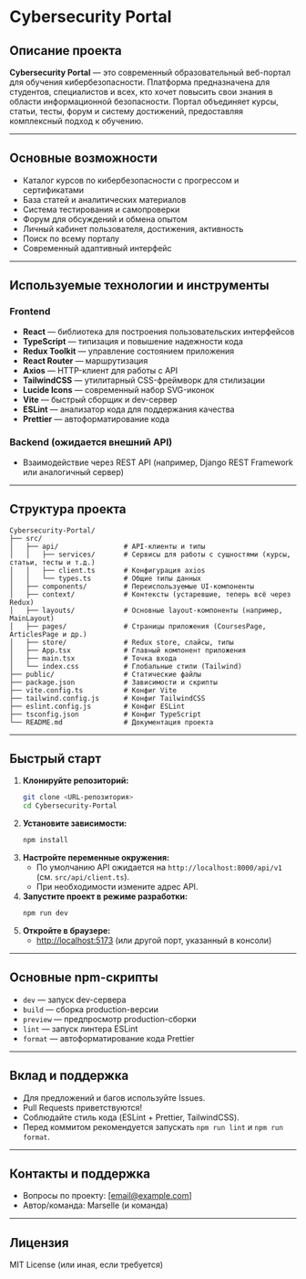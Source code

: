# Cybersecurity Portal

## Описание проекта

**Cybersecurity Portal** — это современный образовательный веб-портал для обучения кибербезопасности. Платформа предназначена для студентов, специалистов и всех, кто хочет повысить свои знания в области информационной безопасности. Портал объединяет курсы, статьи, тесты, форум и систему достижений, предоставляя комплексный подход к обучению.

---

## Основные возможности
- Каталог курсов по кибербезопасности с прогрессом и сертификатами
- База статей и аналитических материалов
- Система тестирования и самопроверки
- Форум для обсуждений и обмена опытом
- Личный кабинет пользователя, достижения, активность
- Поиск по всему порталу
- Современный адаптивный интерфейс

---

## Используемые технологии и инструменты

### Frontend
- **React** — библиотека для построения пользовательских интерфейсов
- **TypeScript** — типизация и повышение надежности кода
- **Redux Toolkit** — управление состоянием приложения
- **React Router** — маршрутизация
- **Axios** — HTTP-клиент для работы с API
- **TailwindCSS** — утилитарный CSS-фреймворк для стилизации
- **Lucide Icons** — современный набор SVG-иконок
- **Vite** — быстрый сборщик и dev-сервер
- **ESLint** — анализатор кода для поддержания качества
- **Prettier** — автоформатирование кода

### Backend (ожидается внешний API)
- Взаимодействие через REST API (например, Django REST Framework или аналогичный сервер)

---

## Структура проекта

```
Cybersecurity-Portal/
├── src/
│   ├── api/                # API-клиенты и типы
│   │   ├── services/       # Сервисы для работы с сущностями (курсы, статьи, тесты и т.д.)
│   │   ├── client.ts       # Конфигурация axios
│   │   └── types.ts        # Общие типы данных
│   ├── components/         # Переиспользуемые UI-компоненты
│   ├── context/            # Контексты (устаревшие, теперь всё через Redux)
│   ├── layouts/            # Основные layout-компоненты (например, MainLayout)
│   ├── pages/              # Страницы приложения (CoursesPage, ArticlesPage и др.)
│   ├── store/              # Redux store, слайсы, типы
│   ├── App.tsx             # Главный компонент приложения
│   ├── main.tsx            # Точка входа
│   └── index.css           # Глобальные стили (Tailwind)
├── public/                 # Статические файлы
├── package.json            # Зависимости и скрипты
├── vite.config.ts          # Конфиг Vite
├── tailwind.config.js      # Конфиг TailwindCSS
├── eslint.config.js        # Конфиг ESLint
├── tsconfig.json           # Конфиг TypeScript
└── README.md               # Документация проекта
```

---

## Быстрый старт

1. **Клонируйте репозиторий:**
   ```bash
   git clone <URL-репозитория>
   cd Cybersecurity-Portal
   ```
2. **Установите зависимости:**
   ```bash
   npm install
   ```
3. **Настройте переменные окружения:**
   - По умолчанию API ожидается на `http://localhost:8000/api/v1` (см. `src/api/client.ts`).
   - При необходимости измените адрес API.
4. **Запустите проект в режиме разработки:**
   ```bash
   npm run dev
   ```
5. **Откройте в браузере:**
   - [http://localhost:5173](http://localhost:5173) (или другой порт, указанный в консоли)

---

## Основные npm-скрипты
- `dev` — запуск dev-сервера
- `build` — сборка production-версии
- `preview` — предпросмотр production-сборки
- `lint` — запуск линтера ESLint
- `format` — автоформатирование кода Prettier

---

## Вклад и поддержка
- Для предложений и багов используйте Issues.
- Pull Requests приветствуются!
- Соблюдайте стиль кода (ESLint + Prettier, TailwindCSS).
- Перед коммитом рекомендуется запускать `npm run lint` и `npm run format`.

---

## Контакты и поддержка
- Вопросы по проекту: [email@example.com]
- Автор/команда: Marselle (и команда)

---

## Лицензия

MIT License (или иная, если требуется)